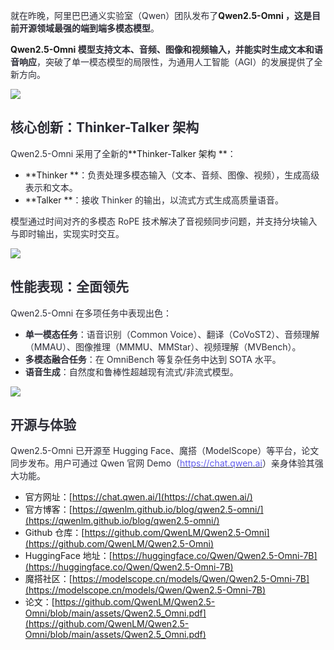 <font style="color:rgb(44, 44, 54);">就在昨晚，阿里巴巴通义实验室（Qwen）团队发布了</font>**Qwen2.5-Omni **<font style="color:rgb(44, 44, 54);">，这是</font>**<font style="color:rgb(44, 44, 54);">目前开源领域最强的端到端多模态模型</font>**<font style="color:rgb(44, 44, 54);">。</font>

**Qwen2.5-Omni **<font style="color:rgb(44, 44, 54);">模型</font>**<font style="color:rgb(44, 44, 54);">支持文本、音频、图像和视频输入，并能实时生成文本和语音响应</font>**<font style="color:rgb(44, 44, 54);">，突破了单一模态模型的局限性，为通用人工智能（AGI）的发展提供了全新方向。</font>

![](https://cdn.nlark.com/yuque/0/2025/png/186051/1743032816574-51343d1c-4d10-4fe4-aa76-10a577d36bac.png)

## <font style="color:rgb(44, 44, 54);">核心创新：Thinker-Talker 架构</font>

<font style="color:rgb(44, 44, 54);">Qwen2.5-Omni 采用了全新的</font>**Thinker-Talker 架构 **<font style="color:rgb(44, 44, 54);">：</font>

- **Thinker **<font style="color:rgb(44, 44, 54);">：负责处理多模态输入（文本、音频、图像、视频），生成高级表示和文本。</font>
- **Talker **<font style="color:rgb(44, 44, 54);">：接收 Thinker 的输出，以流式方式生成高质量语音。</font>

<font style="color:rgb(44, 44, 54);">模型通过时间对齐的多模态 RoPE 技术解决了音视频同步问题，并支持分块输入与即时输出，实现实时交互。</font>

![](https://cdn.nlark.com/yuque/0/2025/png/186051/1743032884469-9f9c3c32-c61e-414e-ae29-4a222de869b1.png)

## <font style="color:rgb(44, 44, 54);">性能表现：全面领先</font>

<font style="color:rgb(44, 44, 54);">Qwen2.5-Omni 在多项任务中表现出色：</font>

- **<font style="color:rgb(44, 44, 54);">单一模态任务</font>**<font style="color:rgb(44, 44, 54);">：语音识别（Common Voice）、翻译（CoVoST2）、音频理解（MMAU）、图像推理（MMMU、MMStar）、视频理解（MVBench）。</font>
- **<font style="color:rgb(44, 44, 54);">多模态融合任务</font>**<font style="color:rgb(44, 44, 54);">：在 OmniBench 等复杂任务中达到 SOTA 水平。</font>
- **<font style="color:rgb(44, 44, 54);">语音生成</font>**<font style="color:rgb(44, 44, 54);">：自然度和鲁棒性超越现有流式/非流式模型。</font>

![](https://cdn.nlark.com/yuque/0/2025/png/186051/1743032909344-6422699f-5f07-415e-b230-5d4fb26f7751.png)

## <font style="color:rgb(44, 44, 54);">开源与体验</font>

<font style="color:rgb(44, 44, 54);">Qwen2.5-Omni 已开源至 Hugging Face、魔搭（ModelScope）等平台，论文同步发布。用户可通过 Qwen 官网 Demo（</font>[<font style="color:rgb(97, 92, 237);">https://chat.qwen.ai</font>](https://chat.qwen.ai/)<font style="color:rgb(44, 44, 54);">）亲身体验其强大功能。</font>

<font style="color:rgb(44, 44, 54);"></font>

- 官方网址：[https://chat.qwen.ai/](https://chat.qwen.ai/)
- 官方博客：[https://qwenlm.github.io/blog/qwen2.5-omni/](https://qwenlm.github.io/blog/qwen2.5-omni/)
- Github 仓库：[https://github.com/QwenLM/Qwen2.5-Omni](https://github.com/QwenLM/Qwen2.5-Omni)
- HuggingFace 地址：[https://huggingface.co/Qwen/Qwen2.5-Omni-7B](https://huggingface.co/Qwen/Qwen2.5-Omni-7B)
- 魔搭社区：[https://modelscope.cn/models/Qwen/Qwen2.5-Omni-7B](https://modelscope.cn/models/Qwen/Qwen2.5-Omni-7B)
- 论文：[https://github.com/QwenLM/Qwen2.5-Omni/blob/main/assets/Qwen2.5_Omni.pdf](https://github.com/QwenLM/Qwen2.5-Omni/blob/main/assets/Qwen2.5_Omni.pdf)
